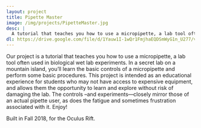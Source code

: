 ```yaml
---
layout: project
title: Pipette Master
image: /img/projects/PipetteMaster.jpg
desc: |
  A tutorial that teaches you how to use a micropipette, a lab tool often used in biological wet lab experiments
dl: https://drive.google.com/file/d/1Yauw1I-1wQr1FmjhaEQDSmWyG1n_U277/view?usp=sharing
---
```

Our project is a tutorial that teaches you how to use a micropipette, a lab tool often used in biological wet lab experiments. In a secret lab on a mountain island, you’ll learn the basic controls of a micropipette and perform some basic procedures. This project is intended as an educational experience for students who may not have access to expensive equipment, and allows them the opportunity to learn and explore without risk of damaging the lab. The controls –and experiments—closely mirror those of an actual pipette user, as does the fatigue and sometimes frustration associated with it. Enjoy!

Built in Fall 2018, for the Oculus Rift.
